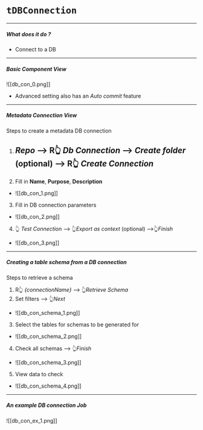 # `tDBConnection`
---
##### What does it do ?
- Connect to a DB

---
##### Basic Component View
![[db_con_0.png]]
- Advanced setting also has an *Auto commit* feature
---
##### Metadata Connection View
Steps to create a metadata DB connection
1. *Repo* --> R👆 *Db Connection* --> *Create folder* (optional) --> R👆 *Create Connection*
	- 
2. Fill in **Name**, **Purpose**, **Description**
- ![[db_con_1.png]]
3. Fill in DB connection parameters
- ![[db_con_2.png]] 
4. 👆 *Test Connection* --> 👆*Export as context* (optional)  -->👆*Finish*
- ![[db_con_3.png]]

---
##### Creating a table schema from a DB connection
Steps to retrieve a schema

1. R👆 *{connectionName}* --> 👆*Retrieve Schema*
2. Set filters --> 👆*Next*
- ![[db_con_schema_1.png]]
3. Select the tables for schemas to be generated for
- ![[db_con_schema_2.png]] 
4. Check all schemas --> 👆*Finish* 
- ![[db_con_schema_3.png]]
5. View data to check
-  ![[db_con_schema_4.png]]

---
##### An example DB connection Job
![[db_con_ex_1.png]]
